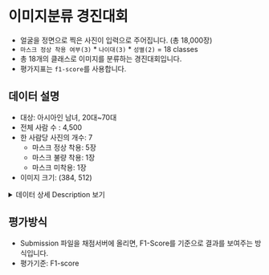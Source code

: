 # 이미지분류 경진대회

- 얼굴을 정면으로 찍은 사진이 입력으로 주어집니다. (총 18,000장)
- `마스크 정상 착용 여부(3)` * `나이대(3)` * `성별(2)` = 18 classes
- 총 18개의 클래스로 이미지를 분류하는 경진대회입니다.
- 평가지표는 `f1-score`를 사용합니다.

## 데이터 설명

- 대상: 아시아인 남녀, 20대~70대
- 전체 사람 수 : 4,500
- 한 사람당 사진의 개수: 7
  - 마스크 정상 착용: 5장
  - 마스크 불량 착용: 1장
  - 마스크 미착용: 1장
- 이미지 크기: (384, 512)

<details>
<summary>데이터 상세 Description 보기</summary>
<div markdown="1">


  ### 학습데이터, 테스트 데이터

  - 데이터 분할
    - 학습데이터 60%
    - public 테스트셋 20%
    - private 테스트셋 20%

  ### 입출력

  - 입력: 마스크 착용 사진, 미착용 사진, 혹은 이상하게 착용한 사진(코스크, 턱스크)
  - 출력: 총 18개의 class를 예측해야합니다. 결과값으로 0~17에 해당되는 숫자가 각 이미지 당 하나씩 나와야합니다.
    <details>
    <summary>예시</summary>
    <div markdown="1">

    - the class of `cfe1268.jpg` : 7  
    - the class of `3a2662c.jpg` : 2

    </div>
    </details>

  ### 클래스 분류 기준

  - 마스크 착용여부, 성별, 나이를 기준으로 총 18개의 클래스가 있습니다.
    <details>
    <summary>상세 분류 기준 보기</summary>
    <div markdown="1">

    <img src="https://user-images.githubusercontent.com/35002768/136669475-74d45d46-6236-4b70-85f0-cbc6a42bbed5.png" width="60%">

    </div>
    </details>


</div>
</details>

## 평가방식

- Submission 파일을 채점서버에 올리면, F1-Score를 기준으로 결과를 보여주는 방식입니다.
- 평가기준: F1-score
